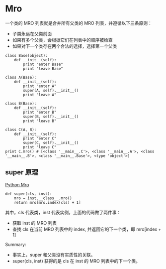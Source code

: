 # Mro
一个类的 MRO 列表就是合并所有父类的 MRO 列表，并遵循以下三条原则：

* 子类永远在父类前面
* 如果有多个父类，会根据它们在列表中的顺序被检查
* 如果对下一个类存在两个合法的选择，选择第一个父类
```
class Base(object):
    def __init__(self):
        print "enter Base"
        print "leave Base"

class A(Base):
    def __init__(self):
        print "enter A"
        super(A, self).__init__()
        print "leave A"

class B(Base):
    def __init__(self):
        print "enter B"
        super(B, self).__init__()
        print "leave B"

class C(A, B):
    def __init__(self):
        print "enter C"
        super(C, self).__init__()
        print "leave C"
print C.mro() # [<class '__main__.C'>, <class '__main__.A'>, <class '__main__.B'>, <class '__main__.Base'>, <type 'object'>]
```


## super 原理  
[Python Mro](https://www.python.org/download/releases/2.3/mro/)
```
def super(cls, inst):
    mro = inst.__class__.mro()
    return mro[mro.index(cls) + 1]
```
其中，cls 代表类，inst 代表实例，上面的代码做了两件事：

* 获取 inst 的 MRO 列表
* 查找 cls 在当前 MRO 列表中的 index, 并返回它的下一个类，即 mro\[index + 1]

Summary:

* 事实上，super 和父类没有实质性的关联。
* super(cls, inst) 获得的是 cls 在 inst 的 MRO 列表中的下一个类。